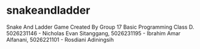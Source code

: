 # snakeandladder
Snake And Ladder Game Created By Group 17 Basic Programming Class D. 5026231146 - Nicholas Evan Sitanggang, 5026231195 - Ibrahim Amar Alfanani, 5026221101 - Rosdiani Adiningsih

